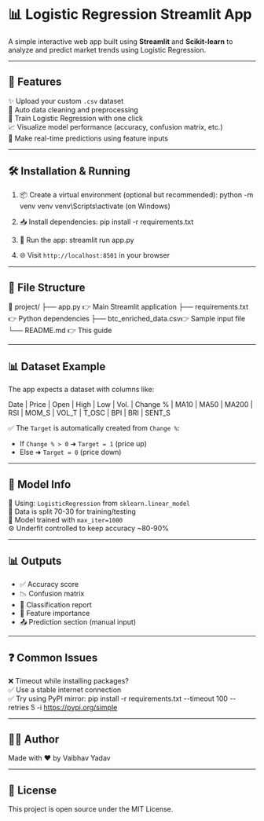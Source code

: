 # 📊 Logistic Regression Streamlit App

A simple interactive web app built using **Streamlit** and **Scikit-learn** to analyze and predict market trends using Logistic Regression.

---

## 🚀 Features

✨ Upload your custom `.csv` dataset  
🧹 Auto data cleaning and preprocessing  
🤖 Train Logistic Regression with one click  
📈 Visualize model performance (accuracy, confusion matrix, etc.)  
🔮 Make real-time predictions using feature inputs

---

## 🛠️ Installation & Running

1. 📦 Create a virtual environment (optional but recommended):
python -m venv venv
venv\Scripts\activate (on Windows)


2. 📥 Install dependencies:
pip install -r requirements.txt


3. 🚀 Run the app:
streamlit run app.py



4. 🌐 Visit `http://localhost:8501` in your browser

---

## 📂 File Structure

📁 project/
├── app.py 👉 Main Streamlit application
├── requirements.txt 👉 Python dependencies
├── btc_enriched_data.csv👉 Sample input file
└── README.md 👉 This guide



---

## 📊 Dataset Example

The app expects a dataset with columns like:

Date | Price | Open | High | Low | Vol. | Change % | MA10 | MA50 | MA200 | RSI | MOM_S | VOL_T | T_OSC | BPI | BRI | SENT_S


✅ The `Target` is automatically created from `Change %`:
- If `Change % > 0` ➜ `Target = 1` (price up)
- Else ➜ `Target = 0` (price down)

---

## 🤖 Model Info

📘 Using: `LogisticRegression` from `sklearn.linear_model`  
🧮 Data is split 70-30 for training/testing  
🔁 Model trained with `max_iter=1000`  
⚙️ Underfit controlled to keep accuracy ~80-90%

---

## 📊 Outputs

- ✅ Accuracy score
- 📉 Confusion matrix
- 🧾 Classification report
- 📌 Feature importance
- 📤 Prediction section (manual input)

---

## ❓ Common Issues

❌ Timeout while installing packages?  
✅ Use a stable internet connection  
✅ Try using PyPI mirror:
pip install -r requirements.txt --timeout 100 --retries 5 -i https://pypi.org/simple



---

## 👨‍💻 Author

Made with ❤️ by Vaibhav Yadav

---

## 📄 License

This project is open source under the MIT License.
